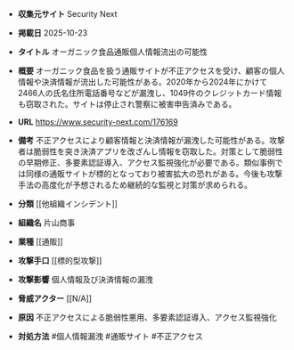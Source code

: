 - **収集元サイト**
Security Next

- **掲載日**
2025-10-23

- **タイトル**
オーガニック食品通販個人情報流出の可能性

- **概要**
オーガニック食品を扱う通販サイトが不正アクセスを受け、顧客の個人情報や決済情報が流出した可能性がある。2020年から2024年にかけて2466人の氏名住所電話番号などが漏洩し、1049件のクレジットカード情報も窃取された。サイトは停止され警察に被害申告済みである。

- **URL**
https://www.security-next.com/176169

- **備考**
不正アクセスにより顧客情報と決済情報が漏洩した可能性がある。攻撃者は脆弱性を突き決済アプリを改ざんし情報を窃取した。対策として脆弱性の早期修正、多要素認証導入、アクセス監視強化が必要である。類似事例では同様の通販サイトが標的となっており被害拡大の恐れがある。今後も攻撃手法の高度化が予想されるため継続的な監視と対策が求められる。

- **分類**
[[他組織インシデント]]

- **組織名**
片山商事

- **業種**
[[通販]]

- **攻撃手口**
[[標的型攻撃]]

- **攻撃影響**
個人情報及び決済情報の漏洩

- **脅威アクター**
[[N/A]]

- **原因**
不正アクセスによる脆弱性悪用、多要素認証導入、アクセス監視強化

- **対処方法**
#個人情報漏洩 #通販サイト #不正アクセス
